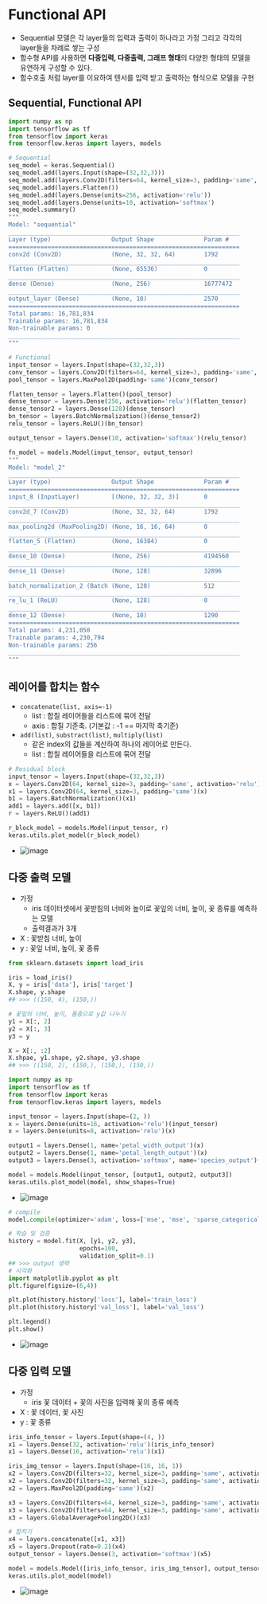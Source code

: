 # Functional API
- Sequential 모델은 각 layer들의 입력과 출력이 하나라고 가정 그리고 각각의 layer들을 차례로 쌓는 구성
- 함수형 API를 사용하면 **다중입력, 다중출력, 그래프 형태**의 다양한 형태의 모델을 유연하게 구성할 수 있다.
- 함수호출 처럼 layer를 이요하여 텐서를  입력 받고 출력하는 형식으로 모델을 구현

## Sequential, Functional API
```python
import numpy as np
import tensorflow as tf
from tensorflow import keras
from tensorflow.keras import layers, models

# Sequential
seq_model = keras.Sequential()
seq_model.add(layers.Input(shape=(32,32,3)))
seq_model.add(layers.Conv2D(filters=64, kernel_size=3, padding='same', activation='relu'))
seq_model.add(layers.Flatten())
seq_model.add(layers.Dense(units=256, activation='relu'))
seq_model.add(layers.Dense(units=10, activation='softmax')
seq_model.summary()
"""
Model: "sequential"
_________________________________________________________________
Layer (type)                 Output Shape              Param #   
=================================================================
conv2d (Conv2D)              (None, 32, 32, 64)        1792      
_________________________________________________________________
flatten (Flatten)            (None, 65536)             0         
_________________________________________________________________
dense (Dense)                (None, 256)               16777472  
_________________________________________________________________
output_layer (Dense)         (None, 10)                2570      
=================================================================
Total params: 16,781,834
Trainable params: 16,781,834
Non-trainable params: 0
_________________________________________________________________
"""

# Functional
input_tensor = layers.Input(shape=(32,32,3))
conv_tensor = layers.Conv2D(filters=64, kernel_size=3, padding='same', activation='relu')(input_tensor)
pool_tensor = layers.MaxPool2D(padding='same')(conv_tensor)

flatten_tensor = layers.Flatten()(pool_tensor)
dense_tensor = layers.Dense(256, activation='relu')(flatten_tensor)
dense_tensor2 = layers.Dense(128)(dense_tensor)
bn_tensor = layers.BatchNormalization()(dense_tensor2)
relu_tensor = layers.ReLU()(bn_tensor)

output_tensor = layers.Dense(10, activation='softmax')(relu_tensor)

fn_model = models.Model(input_tensor, output_tensor)
"""
Model: "model_2"
_________________________________________________________________
Layer (type)                 Output Shape              Param #   
=================================================================
input_8 (InputLayer)         [(None, 32, 32, 3)]       0         
_________________________________________________________________
conv2d_7 (Conv2D)            (None, 32, 32, 64)        1792      
_________________________________________________________________
max_pooling2d (MaxPooling2D) (None, 16, 16, 64)        0         
_________________________________________________________________
flatten_5 (Flatten)          (None, 16384)             0         
_________________________________________________________________
dense_10 (Dense)             (None, 256)               4194560   
_________________________________________________________________
dense_11 (Dense)             (None, 128)               32896     
_________________________________________________________________
batch_normalization_2 (Batch (None, 128)               512       
_________________________________________________________________
re_lu_1 (ReLU)               (None, 128)               0         
_________________________________________________________________
dense_12 (Dense)             (None, 10)                1290      
=================================================================
Total params: 4,231,050
Trainable params: 4,230,794
Non-trainable params: 256
_________________________________________________________________
"""
```
## 레이어를 합치는 함수
- `concatenate(list, axis=-1)`
  - list : 합칠 레이어들을 리스트에 묶어 전달
  - axis : 합칠 기준축. (기본값 : -1 == 마지막 축기준)
- `add(list)`, `substract(list)`, `multiply(list)`
  - 같은 index의 값들을 계산하여 하나의 레이어로 만든다.
  - list : 합칠 레이어들을 리스트에 묶어 전달
```python
# Residual block
input_tensor = layers.Input(shape=(32,32,3))
x = layers.Conv2D(64, kernel_size=3, padding='same', activation='relu')(input_tensor)
x1 = layers.Conv2D(64, kernel_size=3, padding='same')(x)
b1 = layers.BatchNormalization()(x1)
add1 = layers.add([x, b1])
r = layers.ReLU()(add1)

r_block_model = models.Model(input_tensor, r)
keras.utils.plot_model(r_block_model)
```
- ![image](https://user-images.githubusercontent.com/77317312/116529917-67294800-a918-11eb-88a9-bc41ff510a7d.png)

## 다중 출력 모델
- 가정
  - iris 데이터셋에서 꽃받침의 너비와 높이로 꽃잎의 너비, 높이, 꽃 종류를 예측하는 모델
  - 출력결과가 3개
- X : 꽃받침 너비, 높이
- y : 꽃잎 너비, 높이, 꽃 종류
```python
from sklearn.datasets import load_iris

iris = load_iris()
X, y = iris['data'], iris['target']
X.shape, y.shape
## >>> ((150, 4), (150,))

# 꽃잎의 너비, 높이, 품종으로 y값 나누기
y1 = X[:, 2]
y2 = X[:, 3]
y3 = y

X = X[:, :2]
X.shpae, y1.shape, y2.shape, y3.shape
## >>> ((150, 2), (150,), (150,), (150,))

import numpy as np
import tensorflow as tf
from tensorflow import keras
from tensorflow.keras import layers, models

input_tensor = layers.Input(shape=(2, ))
x = layers.Dense(units=16, activation='relu')(input_tensor)
x = layers.Dense(units=8, activation='relu')(x)

output1 = layers.Dense(1, name='petal_width_output')(x)
output2 = layers.Dense(1, name='petal_length_output')(x)
output3 = layers.Dense(3, activation='softmax', name='species_output')(x)

model = models.Model(input_tensor, [output1, output2, output3])
keras.utils.plot_model(model, show_shapes=True)
```
- ![image](https://user-images.githubusercontent.com/77317312/116530984-9ee4bf80-a919-11eb-8671-827ae10aac22.png)
```python
# compile
model.compile(optimizer='adam', loss=['mse', 'mse', 'sparse_categorical_crossentropy'])

# 학습 및 검증
history = model.fit(X, [y1, y2, y3],
                    epochs=100,
                    validation_split=0.1)
## >>> output 생략
# 시각화 
import matplotlib.pyplot as plt
plt.figure(figsize=(6,4))

plt.plot(history.history['loss'], label='train_loss')
plt.plot(history.history['val_loss'], label='val_loss')

plt.legend()
plt.show()
```
- ![image](https://user-images.githubusercontent.com/77317312/116531497-321df500-a91a-11eb-986f-8d4fca2527c6.png)

## 다중 입력 모델
- 가정 
  - iris 꽃 데이터 + 꽃의 사진을 입력해 꽃의 종류 예측
- X : 꽃 데이터, 꽃 사진
- y : 꽃 종류
```python
iris_info_tensor = layers.Input(shape=(4, ))
x1 = layers.Dense(32, activation='relu')(iris_info_tensor)
x1 = layers.Dense(16, activation='relu')(x1)

iris_img_tensor = layers.Input(shape=(16, 16, 1))
x2 = layers.Conv2D(filters=32, kernel_size=3, padding='same', activation='relu')(iris_img_tensor)
x2 = layers.Conv2D(filters=32, kernel_size=3, padding='same', activation='relu')(x2)
x2 = layers.MaxPool2D(padding='same')(x2)

x3 = layers.Conv2D(filters=64, kernel_size=3, padding='same', activation='relu')(x2)
x3 = layers.Conv2D(filters=64, kernel_size=3, padding='same', activation='relu')(x3)
x3 = layers.GlobalAveragePooling2D()(x3)

# 합치기
x4 = layers.concatenate([x1, x3])
x5 = layers.Dropout(rate=0.2)(x4)
output_tensor = layers.Dense(3, activation='softmax')(x5)

model = models.Model([iris_info_tensor, iris_img_tensor], output_tensor)
keras.utils.plot_model(model)
```
- ![image](https://user-images.githubusercontent.com/77317312/116532587-5dedaa80-a91b-11eb-80b7-c45901d7ff81.png)
